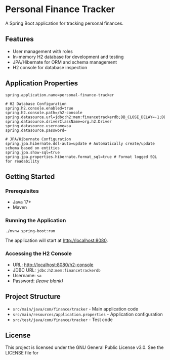 # Personal Finance Tracker

A Spring Boot application for tracking personal finances.

## Features

- User management with roles
- In-memory H2 database for development and testing
- JPA/Hibernate for ORM and schema management
- H2 console for database inspection

## Application Properties

```properties
spring.application.name=personal-finance-tracker

# H2 Database Configuration
spring.h2.console.enabled=true
spring.h2.console.path=/h2-console
spring.datasource.url=jdbc:h2:mem:financetrackerdb;DB_CLOSE_DELAY=-1;DB_CLOSE_ON_EXIT=FALSE
spring.datasource.driverClassName=org.h2.Driver
spring.datasource.username=sa
spring.datasource.password=

# JPA/Hibernate Configuration
spring.jpa.hibernate.ddl-auto=update # Automatically create/update schema based on entities
spring.jpa.show-sql=true 
spring.jpa.properties.hibernate.format_sql=true # Format logged SQL for readability
```

## Getting Started

### Prerequisites

- Java 17+
- Maven

### Running the Application

```sh
./mvnw spring-boot:run
```

The application will start at [http://localhost:8080](http://localhost:8080).

### Accessing the H2 Console

- URL: [http://localhost:8080/h2-console](http://localhost:8080/h2-console)
- JDBC URL: `jdbc:h2:mem:financetrackerdb`
- Username: `sa`
- Password: *(leave blank)*

## Project Structure

- `src/main/java/com/finance/tracker` - Main application code
- `src/main/resources/application.properties` - Application configuration
- `src/test/java/com/finance/tracker` - Test code

## License

This project is licensed under the GNU General Public License v3.0. See the LICENSE file for